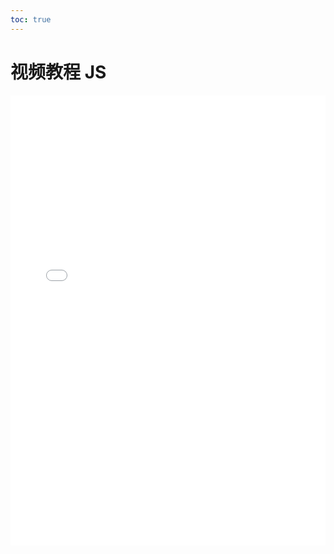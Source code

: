 ```yaml
---     
toc: true     
---     
```

# 视频教程 JS     
<iframe src="//player.bilibili.com/player.html?aid=839941272&bvid=BV1n54y1R7Hk&cid=246578500" scrolling="no" border="0" frameborder="no" framespacing="0"  allowfullscreen="true" width="100%" height="720px"> </iframe>